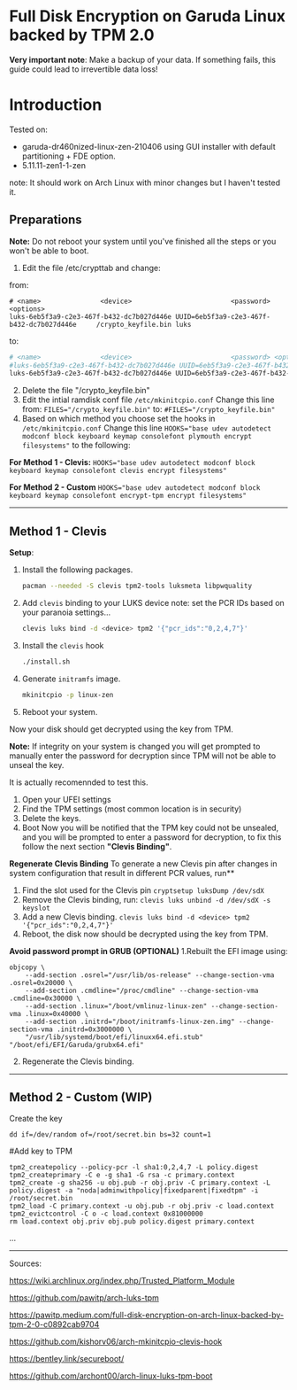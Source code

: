 # Full Disk Encryption on Garuda Linux backed by TPM 2.0

**Very important note**:
Make a backup of your data. If something fails, this guide could lead to irrevertible data loss!

# Introduction

Tested on:
* garuda-dr460nized-linux-zen-210406 using GUI installer with default partitioning + FDE option.
* 5.11.11-zen1-1-zen

note: It should work on Arch Linux with minor changes but I haven't tested it.

## Preparations
**Note:**
Do not reboot your system until you've finished all the steps or you won't be able to boot. 
1. Edit the file /etc/crypttab and change:

from:
```
# <name>               <device>                         <password> <options>
luks-6eb5f3a9-c2e3-467f-b432-dc7b027d446e UUID=6eb5f3a9-c2e3-467f-b432-dc7b027d446e     /crypto_keyfile.bin luks
```
to:
```sh
# <name>               <device>                         <password> <options>
#luks-6eb5f3a9-c2e3-467f-b432-dc7b027d446e UUID=6eb5f3a9-c2e3-467f-b432-dc7b027d446e     /crypto_keyfile.bin luks
luks-6eb5f3a9-c2e3-467f-b432-dc7b027d446e UUID=6eb5f3a9-c2e3-467f-b432-dc7b027d446e none discard

```
2. Delete the file "/crypto_keyfile.bin"
4. Edit the intial ramdisk conf file `/etc/mkinitcpio.conf`
Change this line from:
`FILES="/crypto_keyfile.bin"`
to:
`#FILES="/crypto_keyfile.bin"`
6. Based on which method you choose set the hooks in `/etc/mkinitcpio.conf`
Change this line `HOOKS="base udev autodetect modconf block keyboard keymap consolefont plymouth encrypt filesystems"` to the following:

**For Method 1 - Clevis:**
`HOOKS="base udev autodetect modconf block keyboard keymap consolefont clevis encrypt filesystems"`

**For Method 2 - Custom**
`HOOKS="base udev autodetect modconf block keyboard keymap consolefont encrypt-tpm encrypt filesystems"`

* * *
## Method 1 - Clevis

**Setup**:

1. Install the following packages.
    ```sh
    pacman --needed -S clevis tpm2-tools luksmeta libpwquality
    ```
2. Add `clevis` binding to your LUKS device
note: set the PCR IDs based on your paranoia settings...
    ```sh
    clevis luks bind -d <device> tpm2 '{"pcr_ids":"0,2,4,7"}'
    ```
3. Install the `clevis` hook
    ```sh
    ./install.sh
    ```

4. Generate `initramfs` image.
    ```sh
    mkinitcpio -p linux-zen
    ```
5. Reboot your system.

Now your disk should get decrypted using the key from TPM.

**Note:**
If integrity on your system is changed you will get prompted to manually enter the password for decryption since TPM will not be able to unseal the key.

It is actually recomennded to test this.
1. Open your UFEI settings 
2. Find the TPM settings (most common location is in security)
3. Delete the keys.
4. Boot
Now you will be notified that the TPM key could not be unsealed, and you will be prompted to enter a password for decryption, to fix this follow the next section **"Clevis Binding"**.

**Regenerate Clevis Binding**
To generate a new Clevis pin after changes in system configuration that result in different PCR values, run**

1. Find the slot used for the Clevis pin
`cryptsetup luksDump /dev/sdX`
2. Remove the Clevis binding, run:
`clevis luks unbind -d /dev/sdX -s keyslot`
3. Add a new Clevis binding.
`
clevis luks bind -d <device> tpm2 '{"pcr_ids":"0,2,4,7"}'
`
4. Reboot, the disk now should be decrypted using the key from TPM.

**Avoid password prompt in GRUB (OPTIONAL)**
1.Rebuilt the EFI image using:
```
objcopy \
    --add-section .osrel="/usr/lib/os-release" --change-section-vma .osrel=0x20000 \
    --add-section .cmdline="/proc/cmdline" --change-section-vma .cmdline=0x30000 \
    --add-section .linux="/boot/vmlinuz-linux-zen" --change-section-vma .linux=0x40000 \
    --add-section .initrd="/boot/initramfs-linux-zen.img" --change-section-vma .initrd=0x3000000 \
    "/usr/lib/systemd/boot/efi/linuxx64.efi.stub" "/boot/efi/EFI/Garuda/grubx64.efi"
```
2. Regenerate the Clevis binding.

* * *
## Method 2 - Custom (WIP)

Create the key
```
dd if=/dev/random of=/root/secret.bin bs=32 count=1
```

#Add key to TPM
```
tpm2_createpolicy --policy-pcr -l sha1:0,2,4,7 -L policy.digest
tpm2_createprimary -C e -g sha1 -G rsa -c primary.context
tpm2_create -g sha256 -u obj.pub -r obj.priv -C primary.context -L policy.digest -a "noda|adminwithpolicy|fixedparent|fixedtpm" -i /root/secret.bin
tpm2_load -C primary.context -u obj.pub -r obj.priv -c load.context
tpm2_evictcontrol -C o -c load.context 0x81000000
rm load.context obj.priv obj.pub policy.digest primary.context
```

...

***
Sources:

https://wiki.archlinux.org/index.php/Trusted_Platform_Module

https://github.com/pawitp/arch-luks-tpm

https://pawitp.medium.com/full-disk-encryption-on-arch-linux-backed-by-tpm-2-0-c0892cab9704

https://github.com/kishorv06/arch-mkinitcpio-clevis-hook

https://bentley.link/secureboot/

https://github.com/archont00/arch-linux-luks-tpm-boot
